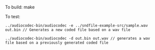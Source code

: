 To build:
    make

To test:
    
    ../audiocodec-bin/audiocodec -e ../sndfile-example-src/sample.wav out.bin // Generates a new coded file based on a wav file
    
    ../audiocodec-bin/audiocodec -d out.bin out.wav // generates a wav file based on a previously generated coded file
